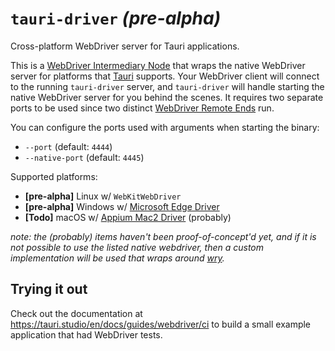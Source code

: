 # `tauri-driver` _(pre-alpha)_

Cross-platform WebDriver server for Tauri applications.

This is a [WebDriver Intermediary Node] that wraps the native WebDriver server
for platforms that [Tauri] supports. Your WebDriver client will connect to the
running `tauri-driver` server, and `tauri-driver` will handle starting the
native WebDriver server for you behind the scenes. It requires two separate
ports to be used since two distinct [WebDriver Remote Ends] run.

You can configure the ports used with arguments when starting the binary:
* `--port` (default: `4444`)
* `--native-port` (default: `4445`)

Supported platforms:
* **[pre-alpha]** Linux w/ `WebKitWebDriver`
* **[pre-alpha]** Windows w/ [Microsoft Edge Driver]
* **[Todo]** macOS w/ [Appium Mac2 Driver] (probably)

_note: the (probably) items haven't been proof-of-concept'd yet, and if it is
not possible to use the listed native webdriver, then a custom implementation
will be used that wraps around [wry]._

## Trying it out

Check out the documentation at https://tauri.studio/en/docs/guides/webdriver/ci to build a small example
application that had WebDriver tests.

[WebDriver Intermediary Node]: https://www.w3.org/TR/webdriver/#dfn-intermediary-nodes
[WebDriver Remote Ends]: https://www.w3.org/TR/webdriver/#dfn-remote-ends
[Microsoft Edge Driver]: https://developer.microsoft.com/en-us/microsoft-edge/tools/webdriver/
[Appium Mac2 Driver]: https://github.com/appium/appium-mac2-driver
[wry]: https://github.com/tauri-apps/wry
[Tauri]: https://github.com/tauri-apps/tauri
